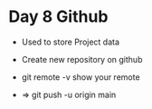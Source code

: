 # Day 8 Github

- Used to store Project data
- Create new repository on github
- git remote -v show your remote

- => git push -u origin main